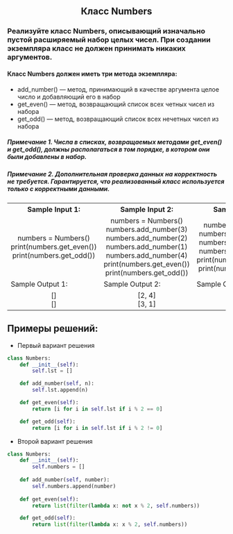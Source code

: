 <h2 style="text-align:center">Класс Numbers</h2>

### Реализуйте класс Numbers, описывающий изначально пустой расширяемый набор целых чисел. При создании экземпляра класс не должен принимать никаких аргументов.
#### Класс Numbers должен иметь три метода экземпляра:
* add_number() — метод, принимающий в качестве аргумента целое число и добавляющий его в набор
* get_even() — метод, возвращающий список всех четных чисел из набора
* get_odd() — метод, возвращающий список всех нечетных чисел из набора
##### Примечание 1. Числа в списках, возвращаемых методами get_even() и get_odd(), должны располагаться в том порядке, в котором они были добавлены в набор.
##### Примечание 2. Дополнительная проверка данных на корректность не требуется. Гарантируется, что реализованный класс используется только с корректными данными.

<table align="center">
  <tbody>
    <tr>
      <th>Sample Input 1: </th>
      <th>Sample Input 2: </th>
      <th>Sample Input 3: </th>
    </tr>
    <tr>
      <td align="center">numbers = Numbers()<br>
                        print(numbers.get_even())<br>
                        print(numbers.get_odd())<br></td>
      <td align="center">numbers = Numbers()<br>
                          numbers.add_number(3)<br>
                          numbers.add_number(2)<br>
                          numbers.add_number(1)<br>
                          numbers.add_number(4)<br>
                          print(numbers.get_even())<br>
                          print(numbers.get_odd())<br></td>
      <td align="center">numbers = Numbers()<br>
                          numbers.add_number(1)<br>
                          numbers.add_number(3)<br>
                          numbers.add_number(1)<br>
                          print(numbers.get_even())<br>
                          print(numbers.get_odd())<br></td>
    </tr>
    <tr>
      <td>Sample Output 1:</td>
      <td>Sample Output 2:</td>
      <td>Sample Output 3:</td>
      </tr>
    <tr>
      <td align="center">
      []<br>
      []<br>
      </td>
      <td align="center">
                       [2, 4]<br>
                       [3, 1]<br>
      </td>
      <td align="center">
                       []<br>
                       [1, 3, 1]<br>
      </td>
    </tr>
  </tbody>
</table>



## Примеры решений:
* Первый вариант решения
```python
class Numbers:
    def __init__(self):
        self.lst = []

    def add_number(self, n):
        self.lst.append(n)

    def get_even(self):
        return [i for i in self.lst if i % 2 == 0]

    def get_odd(self):
        return [i for i in self.lst if i % 2 != 0]
```
* Второй вариант решения
```python
class Numbers:
    def __init__(self):
        self.numbers = []
        
    def add_number(self, number):
        self.numbers.append(number)
        
    def get_even(self):
        return list(filter(lambda x: not x % 2, self.numbers))

    def get_odd(self):
        return list(filter(lambda x: x % 2, self.numbers))
```



